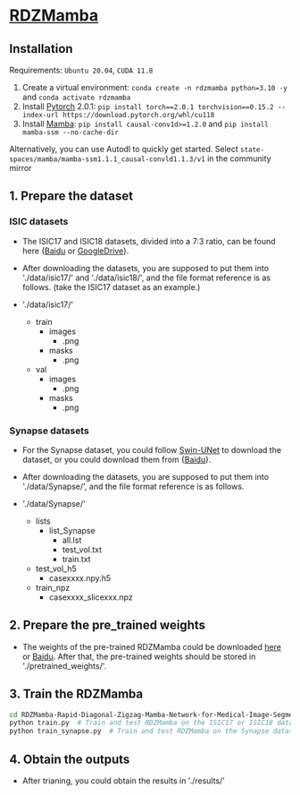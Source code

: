 # [RDZMamba](https://github.com/lzeeorno/RDZMamba-Rapid-Diagonal-Zigzag-Mamba-Network-for-Medical-Image-Segmentation)

## Installation 

Requirements: `Ubuntu 20.04`, `CUDA 11.8`

1. Create a virtual environment: `conda create -n rdzmamba python=3.10 -y` and `conda activate rdzmamba `
2. Install [Pytorch](https://pytorch.org/get-started/previous-versions/#linux-and-windows-4) 2.0.1: `pip install torch==2.0.1 torchvision==0.15.2 --index-url https://download.pytorch.org/whl/cu118`
3. Install [Mamba](https://github.com/state-spaces/mamba): `pip install causal-conv1d>=1.2.0` and `pip install mamba-ssm --no-cache-dir`

Alternatively, you can use Autodl to quickly get started. Select `state-spaces/mamba/mamba-ssm1.1.1_causal-convld1.1.3/v1` in the community mirror


## 1. Prepare the dataset

### ISIC datasets
- The ISIC17 and ISIC18 datasets, divided into a 7:3 ratio, can be found here {[Baidu](https://pan.baidu.com/s/1Y0YupaH21yDN5uldl7IcZA?pwd=dybm) or [GoogleDrive](https://drive.google.com/file/d/1XM10fmAXndVLtXWOt5G0puYSQyI2veWy/view?usp=sharing)}. 

- After downloading the datasets, you are supposed to put them into './data/isic17/' and './data/isic18/', and the file format reference is as follows. (take the ISIC17 dataset as an example.)

- './data/isic17/'
  - train
    - images
      - .png
    - masks
      - .png
  - val
    - images
      - .png
    - masks
      - .png

### Synapse datasets

- For the Synapse dataset, you could follow [Swin-UNet](https://github.com/HuCaoFighting/Swin-Unet) to download the dataset, or you could download them from {[Baidu](https://pan.baidu.com/s/1JCXBfRL9y1cjfJUKtbEhiQ?pwd=9jti)}.

- After downloading the datasets, you are supposed to put them into './data/Synapse/', and the file format reference is as follows.

- './data/Synapse/'
  - lists
    - list_Synapse
      - all.lst
      - test_vol.txt
      - train.txt
  - test_vol_h5
    - casexxxx.npy.h5
  - train_npz
    - casexxxx_slicexxx.npz

## 2. Prepare the pre_trained weights

- The weights of the pre-trained RDZMamba could be downloaded [here](https://github.com/MzeroMiko/VMamba) or [Baidu](https://pan.baidu.com/s/1ci_YvPPEiUT2bIIK5x8Igw?pwd=wnyy). After that, the pre-trained weights should be stored in './pretrained_weights/'.



## 3. Train the RDZMamba
```bash
cd RDZMamba-Rapid-Diagonal-Zigzag-Mamba-Network-for-Medical-Image-Segmentation-master
python train.py  # Train and test RDZMamba on the ISIC17 or ISIC18 dataset.
python train_synapse.py  # Train and test RDZMamba on the Synapse dataset.
```

## 4. Obtain the outputs
- After trianing, you could obtain the results in './results/'



